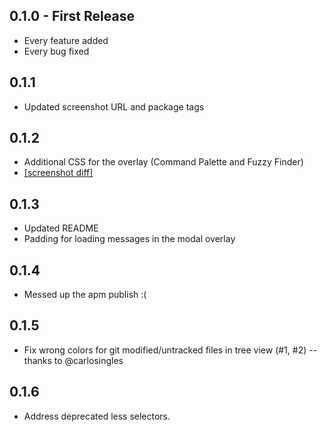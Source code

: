 ## 0.1.0 - First Release
* Every feature added
* Every bug fixed

## 0.1.1
* Updated screenshot URL and package tags

## 0.1.2
* Additional CSS for the overlay (Command Palette and Fuzzy Finder)
* [[screenshot diff]](https://github.com/sonph/spacegray-light-neue-ui/commit/2210376d1372bdb327cb30d32856a8ad15c61cd5#diff-768cd605bc77a80d4cdc7b3fd552f803)

## 0.1.3
* Updated README
* Padding for loading messages in the modal overlay

## 0.1.4
* Messed up the apm publish :(

## 0.1.5
* Fix wrong colors for git modified/untracked files in tree view (#1, #2) -- thanks to @carlosingles

## 0.1.6
* Address deprecated less selectors.
